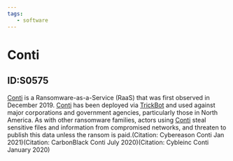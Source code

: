 ```yaml
---
tags:
   - software
---
```

# Conti
## ID:S0575
[Conti](software/S0575) is a Ransomware-as-a-Service (RaaS) that was first observed in December 2019. [Conti](software/S0575) has been deployed via [TrickBot](software/S0266) and used against major corporations and government agencies, particularly those in North America. As with other ransomware families, actors using [Conti](software/S0575) steal sensitive files and information from compromised networks, and threaten to publish this data unless the ransom is paid.(Citation: Cybereason Conti Jan 2021)(Citation: CarbonBlack Conti July 2020)(Citation: Cybleinc Conti January 2020)
